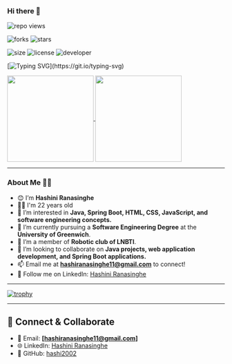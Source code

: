 ### Hi there 👋

![repo views](https://hits.seeyoufarm.com/api/count/incr/badge.svg?url=https%3A%2F%2Fgithub.com%2Fhashi2002%2Fhashi2002&count_bg=%2379C83D&title_bg=%23555555&icon=gitpod.svg&icon_color=%23E7E7E7&title=Views&edge_flat=false)

![forks](https://img.shields.io/github/forks/hashi2002/hashi2002?label=Forks&style=social)
![stars](https://img.shields.io/github/stars/hashi2002/hashi2002?style=social)

![size](https://img.shields.io/github/repo-size/hashi2002/hashi2002?color=purple&label=Repo%20Size&style=plastic)
![license](https://img.shields.io/github/license/hashi2002/hashi2002?color=purple&label=License&style=plastic)
![developer](https://img.shields.io/static/v1?label=Author&message=Hashini%20Ranasinghe&color=purple&style=plastic)

[![Typing SVG](https://readme-typing-svg.demolab.com?font=Young+Serif&pause=1000&color=8706E1FF&center=true&vCenter=true&random=false&width=435&lines=Hey+I'm+Hashini+Ranasinghe;Don't+Forget+To+Follow+Me...)](https://git.io/typing-svg)

<a href="https://github.com/anuraghazra/github-readme-stats">
  <img height=200 align="center" src="https://github-readme-stats.vercel.app/api?username=hashi2002" />
</a>
<a href="https://github.com/anuraghazra/convoychat">
  <img height=200 align="center" src="https://github-readme-stats.vercel.app/api/top-langs?username=hashi2002&layout=compact&langs_count=8&card_width=320" />
</a>

---

### About Me 👩‍💻

- 😊 I’m **Hashini Ranasinghe**
- 👩🏻 I'm 22 years old
- 👀 I’m interested in **Java, Spring Boot, HTML, CSS, JavaScript, and software engineering concepts.**
- 🌱 I’m currently pursuing a **Software Engineering Degree** at the **University of Greenwich**.
- 🏢 I’m a member of **Robotic club of LNBTI**.
- 💞️ I’m looking to collaborate on **Java projects, web application development, and Spring Boot applications.**
- 📫 Email me at **hashiranasinghe11@gmail.com** to connect!
- 🤩 Follow me on LinkedIn: [Hashini Ranasinghe](https://www.linkedin.com/in/hashini-ranasinghe-750094298/)

---

[![trophy](https://github-profile-trophy.vercel.app/?username=hashi2002)](https://github.com/ryo-ma/github-profile-trophy)

---

## 🤝 Connect & Collaborate
- 💌 Email: **[hashiranasinghe11@gmail.com]**
- 🌐 LinkedIn: [Hashini Ranasinghe](https://www.linkedin.com/in/hashini-ranasinghe-750094298/)
- 🔗 GitHub: [hashi2002](https://github.com/hashi2002)
